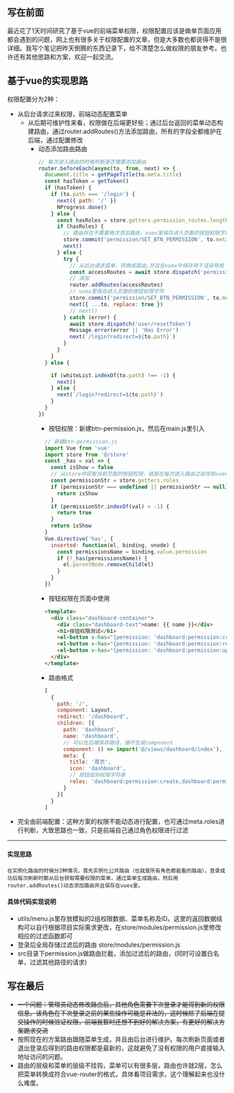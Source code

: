 ## 写在前面  
最近花了1天时间研究了基于vue的前端菜单权限，权限配置应该是做单页面应用都会遇到的问题，网上也有很多关于权限配置的文章，但是大多数也都说得不是很详细。我写个笔记把昨天倒腾的东西记录下，给不清楚怎么做权限的朋友参考。也许还有其他思路和方案，欢迎一起交流。


## 基于vue的实现思路
权限配置分为2种：
- 从后台请求过来权限，前端动态配置菜单
  - 从后期可维护性来看，权限做在后端更好些；通过后台返回的菜单动态构建路由，通过router.addRoutes()方法添加路由，所有的字段全都维护在后端，通过配置修改
    - 动态添加路由路由
      ```js
      // 每次进入路由的时候判断是否需要添加路由
      router.beforeEach(async(to, from, next) => {
        document.title = getPageTitle(to.meta.title)
        const hasToken = getToken()
        if (hasToken) {
          if (to.path === '/login') {
            next({ path: '/' })
            NProgress.done()
          } else {
            const hasRoles = store.getters.permission_routes.length // 判断是否需要添加路由
            if (hasRoles) {
              // 路由存在不需要再次添加路由，vuex里保存进入页面的按钮权限字符
              store.commit('permission/SET_BTN_PERMISSION', to.meta.roles || '')
              next()
            } else {
              try {
                // 从后台请求菜单，转换成路由,并且在vuex中保存用于渲染导航
                const accessRoutes = await store.dispatch('permission/generateRoutes', [])
                // 添加
                router.addRoutes(accessRoutes)
                // vuex里保存进入页面的按钮权限字符
                store.commit('permission/SET_BTN_PERMISSION', to.meta.roles || '')
                next({ ...to, replace: true })
                // next()
              } catch (error) {
                await store.dispatch('user/resetToken')
                Message.error(error || 'Has Error')
                next(`/login?redirect=${to.path}`)
              }
            }
          }
        } else {

          if (whiteList.indexOf(to.path) !== -1) {
            next()
          } else {
            next(`/login?redirect=${to.path}`)
          }
        }
      })

      ```
      - 按钮权限：新建btn-permission.js，然后在main.js里引入
      ```js
        // 新建btn-permission.js
        import Vue from 'vue'
        import store from '@/store'
        const _has = val => {
          const isShow = false
          // 从store中获取当前页面的按钮权限，就是在每次进入路由之前存到vuex里的，上一步有说明
          const permissionStr = store.getters.roles
          if (permissionStr === undefined || permissionStr == null) {
            return isShow
          }
          if (permissionStr.indexOf(val) > -1) {
            return true
          }
          return isShow
        }
        Vue.directive('has', {
          inserted: function(el, binding, vnode) {
            const permissionsName = binding.value.permission
            if (!_has(permissionsName)) {
              el.parentNode.removeChild(el)
            }
          }
        })
      ```
      - 按钮权限在页面中使用
      ```html
        <template>
          <div class="dashboard-container">
            <div class="dashboard-text">name: {{ name }}</div>
            <h1>按钮权限测试</h1>
            <el-button v-has="{permission: 'dashboard:permission:create'}">新增</el-button>
            <el-button v-has="{permission: 'dashboard:permission:remove'}">删除</el-button>
            <el-button v-has="{permission: 'dashboard:permission:update'}">修改</el-button>
          </div>
        </template>
      ```
      - 路由格式
      ```js
        [
          {
            path: '/',
            component: Layout,
            redirect: '/dashboard',
            children: [{
              path: 'dashboard',
              name: 'dashboard',
              // 可以在后端保存路径，循环生成component
              component: () => import('@/views/dashboard/index'),
              meta: {
                title: '首页',
                icon: 'dashboard',
                // 按钮级别权限字符串
                roles: 'dashboard:permission:create,dashboard:permission:update'
              }
            }]
          }
        ]
      ```
- 完全由前端配置：这种方案的权限不能动态进行配置，也可通过meta.roles进行判断，大致思路也一致，只是前端自己通过角色权限进行过滤
***
#### 实现思路

    在实例化路由的时候分2种情况，首先实例化公共路由（也就是所有角色都能看的路由），登录成功后每次刷新时都从后台获取需要权限的菜单，通过菜单生成路由，然后用router.addRoutes()动态添加路由并且保存在vuex里。 

#### 具体代码实现说明
- utils/menu.js里存放模拟的2组权限数据、菜单名称及ID。这里的返回数据结构可以自行根据项目实际需求更改，在store/modules/permission.js里修改相应的过滤函数即可
- 登录后全局存储过滤后的路由 store/modules/permission.js
- src目录下permission.js做路由拦截，添加过滤后的路由，(同时可设置白名单，过滤其他路径的请求)

## 写在最后
- ~~一个问题：管理员动态修改路由后，其他角色需要下次登录才能得到新的权限信息。该角色在下次登录之前的某些操作可能是非法的，这时候除了后端在提交操作的时候验证权限，前端我暂时还想不到好的解决方案，有更好的解决方案跪求交流~~
- 按照现在的方案路由跟随菜单生成，并且由后台进行维护。每次刷新页面或者退出登录后得到的路由权限都是最新的，这就避免了没有权限的用户直接输入地址访问的问题。
- 路由的层级和菜单的层级不挂钩，菜单可以有很多层，路由也许就2层，怎么把菜单转换成符合vue-router的格式，具体看项目需求，这个理解起来也没什么难度。




